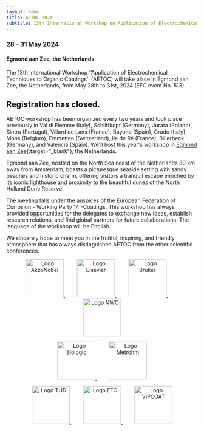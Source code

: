```yaml
---
layout: home
title: AETOC 2024
subtitle: 13th International Workshop on Application of Electrochemical Techniques to Organic Coatings
---
```


### 28 - 31 May 2024
#### Egmond aan Zee, the Netherlands

The 13th International Workshop ‘’Application of Electrochemical Techniques to Organic Coatings’’ (AETOC) will take place in Egmond aan Zee, the Netherlands, from May 28th to 31st, 2024 (EFC event No. 513).

## Registration has closed.

AETOC workshop has been organized every two years and took place previously in Val di Fiemme (Italy), Schliffkopf (Germany), Jurata (Poland), Sintra (Portugal), Villard de Lans (France), Bayona (Spain), Grado (Italy), Mons (Belgium), Emmetten (Switzerland), Ile de Ré (France), Billerbeck (Germany), and Valencia (Spain). We'll host this year's workshop in [Egmond aan Zee](https://en.wikipedia.org/wiki/Egmond_aan_Zee){:target="_blank"}, the Netherlands.

Egmond aan Zee, nestled on the North Sea coast of the Netherlands 30 km away from Amsterdam, boasts a picturesque seaside setting with sandy beaches and historic charm, offering visitors a tranquil escape enriched by its iconic lighthouse and proximity to the beautiful dunes of the North Holland Dune Reserve.

The meeting falls under the auspices of the European Federation of Corrosion - Working Party 14 -Coatings. This workshop has always provided opportunities for the delegates to exchange new ideas, establish research relations, and find global partners for future collaborations. The language of the workshop will be English.

We sincerely hope to meet you in the fruitful, inspiring, and friendly atmosphere that has always distinguished AETOC from the other scientific conferences.

<p align="center">
  <a href="https://www.akzonobel.com/en" target="_blank">
    <img alt="Logo AkzoNobel" src="https://www.aetoc24.com/assets/img/Akzonobel-Logo.png" height="100px">
  </a>
  &nbsp; &nbsp; &nbsp; &nbsp;
  <a href="https://www.elsevier.com/" target="_blank">
    <img alt="Logo Elsevier" src="https://www.aetoc24.com/assets/img/Elsevier_logo.png" height="100px">
  </a>
  &nbsp; &nbsp; &nbsp; &nbsp;

  <a href="https://www.bruker.com/en.html" target="_blank">
    <img alt="Logo Bruker" src="https://www.aetoc24.com/assets/img/1280px-Bruker-logo.jpg" height="100px">
  </a>
  &nbsp; &nbsp; &nbsp; &nbsp;
  <a href="https://www.nwo.nl/en" target="_blank">
    <img alt="Logo NWO" src="https://www.aetoc24.com/assets/img/NWO_logo.jpg" height="100px">
  </a>
</p>

<p align="center">
  <a href="https://www.biologic.net/" target="_blank">
    <img alt="Logo Biologic" src="https://www.aetoc24.com/assets/img/biologic-2.png" height="100px">
  </a>
  &nbsp; &nbsp; &nbsp; &nbsp;
  <a href="https://www.metrohm.com/en_nl.html" target="_blank">
    <img alt="Logo Metrohm" src="https://www.aetoc24.com/assets/img/2560px-Logo_Metrohm.svg.png" height="100px">
  </a>
</p>

<p align="center">
  <a href="https://www.tudelft.nl/" target="_blank">
    <img alt="Logo TUD" src="https://www.aetoc24.com/assets/img/tud_logo.jpg" height="100px">
  </a>
  &nbsp; &nbsp; &nbsp; &nbsp;
  <a href="https://efcweb.org/" target="_blank">
    <img alt="Logo EFC" src="https://www.aetoc24.com/assets/img/EFC_logo.jpg" height="100px">
  </a>
  &nbsp; &nbsp; &nbsp; &nbsp;
  <a href="https://ms.hereon.de/vipcoat/" target="_blank">
    <img alt="Logo VIPCOAT" src="https://www.aetoc24.com/assets/img/VIPCOAT_logo.jpg" height="100px">
  </a>
</p>





